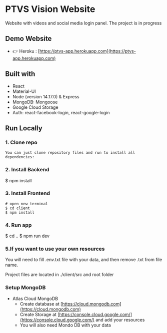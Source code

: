 # PTVS Vision Website

Website with videos and social media login panel. The project is in progress

## Demo Website

- 👉 Heroku : [https://ptvs-app.herokuapp.com](https://ptvs-app.herokuapp.com)

## Built with

- React
- Material-UI
- Node (version 14.17.0) & Express
- MongoDB: Mongoose
- Google Cloud Storage
- Auth: react-facebook-login, react-google-login

## Run Locally

### 1. Clone repo

```
You can just clone repository files and run to install all dependencies:

```
### 2. Install Backend

$ npm install

### 3. Install Frontend

```
# open new terminal
$ cd client
$ npm install

```

### 4. Run app

$ cd .. 
$ npm run dev

### 5.If you want to use your own resources 

You will need to fill .env.txt file with your data, and then remove .txt from file name.

Project files are located in ./client/src and root folder

### Setup MongoDB
- Atlas Cloud MongoDB
  - Create database at [https://cloud.mongodb.com](https://cloud.mongodb.com)
  - Create Storage at [https://console.cloud.google.com/](https://console.cloud.google.com/) and add your resources
  - You will also need Mondo DB with your data



